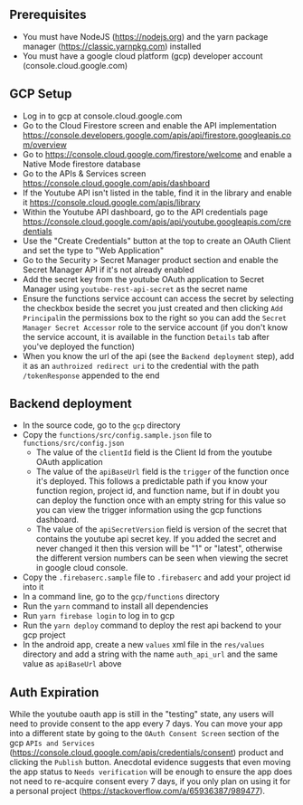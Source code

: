 ## Prerequisites
- You must have NodeJS (https://nodejs.org) and the yarn package manager (https://classic.yarnpkg.com) installed
- You must have a google cloud platform (gcp) developer account (console.cloud.google.com)

## GCP Setup
- Log in to gcp at console.cloud.google.com
- Go to the Cloud Firestore screen and enable the API implementation https://console.developers.google.com/apis/api/firestore.googleapis.com/overview
- Go to https://console.cloud.google.com/firestore/welcome and enable a Native Mode firestore database
- Go to the APIs & Services screen https://console.cloud.google.com/apis/dashboard
- If the Youtube API isn't listed in the table, find it in the library and enable it https://console.cloud.google.com/apis/library
- Within the Youtube API dashboard, go to the API credentials page https://console.cloud.google.com/apis/api/youtube.googleapis.com/credentials
- Use the "Create Credentials" button at the top to create an OAuth Client and set the type to "Web Application"
- Go to the Security > Secret Manager product section and enable the Secret Manager API if it's not already enabled
- Add the secret key from the youtube OAuth application to Secret Manager using `youtube-rest-api-secret` as the secret name
- Ensure the functions service account can access the secret by selecting the checkbox beside the secret you just created and then clicking `Add Principal`in the permissions box to the right so you can add the `Secret Manager Secret Accessor` role to the service account (if you don't know the service account, it is available in the function `Details` tab after you've deployed the function)
- When you know the url of the api (see the `Backend deployment` step), add it as an `authroized redirect uri` to the credential with the path `/tokenResponse` appended to the end

## Backend deployment
- In the source code, go to the `gcp` directory
- Copy the `functions/src/config.sample.json` file to `functions/src/config.json`
  - The value of the `clientId` field is the Client Id from the youtube OAuth application
  - The value of the `apiBaseUrl` field is the `trigger` of the function once it's deployed. This follows a predictable path if you know your function region, project id, and function name, but if in doubt you can deploy the function once with an empty string for this value so you can view the trigger information using the gcp functions dashboard.
  - The value of the `apiSecretVersion` field is version of the secret that contains the youtube api secret key. If you added the secret and never changed it then this version will be "1" or "latest", otherwise the different version numbers can be seen when viewing the secret in google cloud console.
- Copy the `.firebaserc.sample` file to `.firebaserc` and add your project id into it
- In a command line, go to the `gcp/functions` directory
- Run the `yarn` command to install all dependencies
- Run `yarn firebase login` to log in to gcp
- Run the `yarn deploy` command to deploy the rest api backend to your gcp project
- In the android app, create a new `values` xml file in the `res/values` directory and add a string with the name `auth_api_url` and the same value as `apiBaseUrl` above

## Auth Expiration
While the youtube oauth app is still in the "testing" state, any users will need to provide consent to the app every 7 days.
You can move your app into a different state by going to the `OAuth Consent Screen` section of the gcp `APIs and Services` (https://console.cloud.google.com/apis/credentials/consent) product and clicking the `Publish` button.
Anecdotal evidence suggests that even moving the app status to `Needs verification` will be enough to ensure the app does not need to re-acquire consent every 7 days, if you only plan on using it for a personal project (https://stackoverflow.com/a/65936387/989477).
